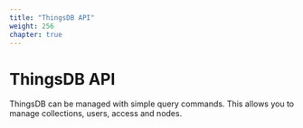```yaml
---
title: "ThingsDB API"
weight: 256
chapter: true
---
```


# ThingsDB API

ThingsDB can be managed with simple query commands. This allows you to manage
collections, users, access and nodes.

